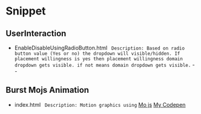 # Snippet

## UserInteraction
   * EnableDisableUsingRadioButton.html
     ``` Description: Based on radio button value (Yes or no) the dropdown will visible/hidden. If placement willingness is yes then placement willingness domain dropdown gets visible. if not means domain dropdown gets visible.```
--
## Burst Mojs Animation
   * index.html
     ``` Description: Motion graphics using``` [Mo js](https://mojs.github.io/)
     [My Codepen](https://codepen.io/DizIzYash/pen/GRrabXG)
